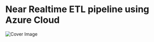 # Near Realtime ETL pipeline using Azure Cloud
![Cover Image]([https://www.nyc.gov/assets/home/images/press_release/2018/November/pr576-18.jpg](https://drive.google.com/file/d/1Mm9w9-NZS4bGHyp6Q-3kGbJ_J-vA96xj/view?usp=sharing)https://drive.google.com/file/d/1Mm9w9-NZS4bGHyp6Q-3kGbJ_J-vA96xj/view?usp=sharing)
